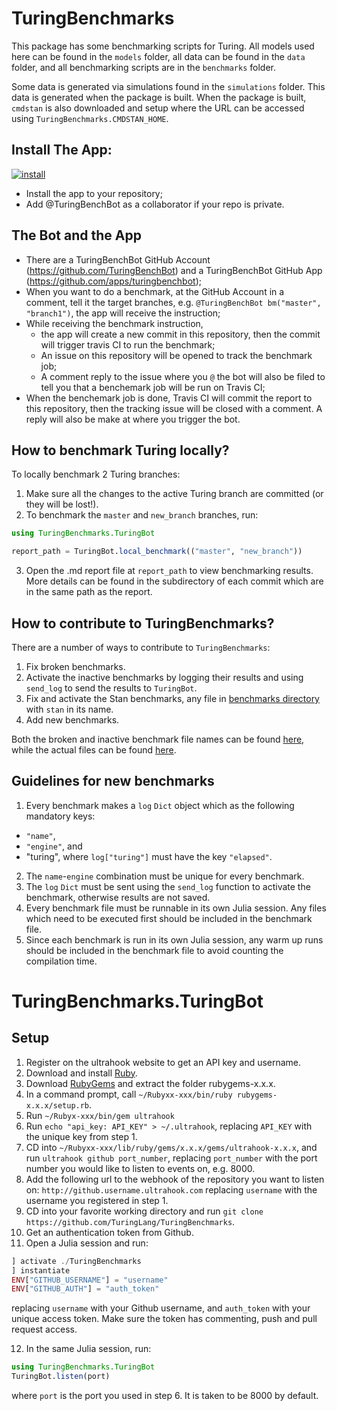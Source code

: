 # TuringBenchmarks

This package has some benchmarking scripts for Turing. All models used
here can be found in the `models` folder, all data can be found in the
`data` folder, and all benchmarking scripts are in the `benchmarks`
folder.

Some data is generated via simulations found in the `simulations`
folder. This data is generated when the package is built. When the
package is built, `cmdstan` is also downloaded and setup where the URL
can be accessed using `TuringBenchmarks.CMDSTAN_HOME`.

## Install The App:

[![install](https://img.shields.io/badge/-install%20app-blue.svg)](https://github.com/apps/turingbenchbot/installations/new)

- Install the app to your repository;
- Add @TuringBenchBot as a collaborator if your repo is private.

## The Bot and the App

- There are a TuringBenchBot GitHub Account
  (https://github.com/TuringBenchBot) and a TuringBenchBot GitHub App
  (https://github.com/apps/turingbenchbot);
- When you want to do a benchmark, at the GitHub Account in a comment,
  tell it the target branches, e.g. `@TuringBenchBot bm("master",
  "branch1")`, the app will receive the instruction;
- While receiving the benchmark instruction,
  - the app will create a new commit in this repository, then the
    commit will trigger travis CI to run the benchmark;
  - An issue on this repository will be opened to track the benchmark
    job;
  - A comment reply to the issue where you `@` the bot will also be
    filed to tell you that a benchemark job will be run on Travis CI;
- When the benchemark job is done, Travis CI will commit the report to
  this repository, then the tracking issue will be closed with a
  comment. A reply will also be make at where you trigger the bot.


## How to benchmark Turing locally?

To locally benchmark 2 Turing branches:

1. Make sure all the changes to the active Turing branch are committed (or they will be lost!).
2. To benchmark the `master` and `new_branch` branches, run:
```julia
using TuringBenchmarks.TuringBot

report_path = TuringBot.local_benchmark(("master", "new_branch"))
```
3. Open the .md report file at `report_path` to view benchmarking results. More details can be found in the subdirectory of each commit which are in the same path as the report.

## How to contribute to TuringBenchmarks?

There are a number of ways to contribute to `TuringBenchmarks`:
1. Fix broken benchmarks.
2. Activate the inactive benchmarks by logging their results and using `send_log` to send the results to `TuringBot`.
3. Fix and activate the Stan benchmarks, any file in [benchmarks directory](https://github.com/TuringLang/TuringBenchmarks/tree/master/benchmarks) with `stan` in its name.
4. Add new benchmarks.

Both the broken and inactive benchmark file names can be found [here](https://github.com/TuringLang/TuringBenchmarks/blob/94eb4ba3740bf7b025a41947a37c5df93785a72c/src/TuringBenchmarks.jl#L20), while the actual files can be found [here](https://github.com/TuringLang/TuringBenchmarks/tree/master/benchmarks).

## Guidelines for new benchmarks

1. Every benchmark makes a `log` `Dict` object which as the following mandatory keys:
 - `"name"`,
 - `"engine"`, and
 - "turing", where `log["turing"]` must have the key `"elapsed"`.
2. The `name`-`engine` combination must be unique for every benchmark.
3. The `log` `Dict` must be sent using the `send_log` function to activate the benchmark, otherwise results are not saved.
4. Every benchmark file must be runnable in its own Julia session. Any files which need to be executed first should be included in the benchmark file.
5. Since each benchmark is run in its own Julia session, any warm up runs should be included in the benchmark file to avoid counting the compilation time.

# TuringBenchmarks.TuringBot

## Setup

1. Register on the ultrahook website to get an API key and username.
2. Download and install [Ruby](https://www.ruby-lang.org/en/downloads/).
3. Download [RubyGems](https://rubygems.org/pages/download) and extract the folder rubygems-x.x.x.
4. In a command prompt, call `~/Rubyxx-xxx/bin/ruby rubygems-x.x.x/setup.rb`.
5. Run `~/Rubyx-xxx/bin/gem ultrahook`
6. Run `echo "api_key: API_KEY" > ~/.ultrahook`, replacing `API_KEY` with the unique key from step 1.
7. CD into `~/Rubyxx-xxx/lib/ruby/gems/x.x.x/gems/ultrahook-x.x.x`, and run `ultrahook github port_number`, replacing `port_number` with the port number you would like to listen to events on, e.g. 8000.
8. Add the following url to the webhook of the repository you want to listen on: `http://github.username.ultrahook.com` replacing `username` with the username you registered in step 1.
9. CD into your favorite working directory and run `git clone https://github.com/TuringLang/TuringBenchmarks`.
10. Get an authentication token from Github.
11. Open a Julia session and run:
```julia
] activate ./TuringBenchmarks
] instantiate
ENV["GITHUB_USERNAME"] = "username"
ENV["GITHUB_AUTH"] = "auth_token"
```
replacing `username` with your Github username, and `auth_token` with your unique access token. Make sure the token has commenting, push and pull request access.

12. In the same Julia session, run:
```julia
using TuringBenchmarks.TuringBot
TuringBot.listen(port)
```
where `port` is the port you used in step 6. It is taken to be 8000 by default.
